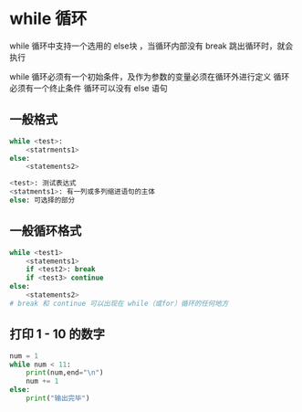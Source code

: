 # while 循环

while 循环中支持一个选用的 else块 ，当循环内部没有 break 跳出循环时，就会执行


while 循环必须有一个初始条件，及作为参数的变量必须在循环外进行定义
	循环必须有一个终止条件
	循环可以没有 else 语句

## 一般格式

```python
while <test>:
	<statrments1>
else:
	<statements2>

<test>: 测试表达式
<statments1>: 有一列或多列缩进语句的主体
else: 可选择的部分
```

## 一般循环格式

```python
while <test1>
	<statements1>
	if <test2>: break
	if <test3> continue
else:
	<statements2>
# break 和 continue 可以出现在 while（或for）循环的任何地方
```



## 打印 1 - 10 的数字

```python
num = 1
while num < 11:
    print(num,end="\n")
    num += 1
else:
    print("输出完毕") 
```
